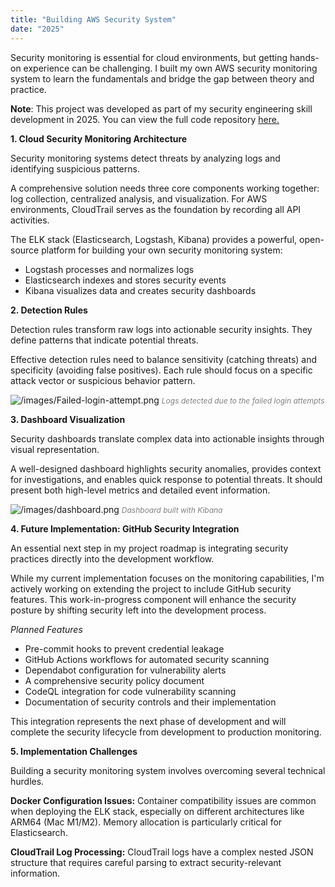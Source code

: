 ```yaml
---
title: "Building AWS Security System"
date: "2025"
---
```


Security monitoring is essential for cloud environments, but getting hands-on experience can be challenging. I built my own AWS security monitoring system to learn the fundamentals and bridge the gap between theory and practice.

**Note**: This project was developed as part of my security engineering skill development in 2025. You can view the full code repository <u>[here](https://github.com/jeonghoyang12/security-monitoring-project).</u>

**1. Cloud Security Monitoring Architecture**

Security monitoring systems detect threats by analyzing logs and identifying suspicious patterns.

A comprehensive solution needs three core components working together: log collection, centralized analysis, and visualization. For AWS environments, CloudTrail serves as the foundation by recording all API activities.

The ELK stack (Elasticsearch, Logstash, Kibana) provides a powerful, open-source platform for building your own security monitoring system:

- Logstash processes and normalizes logs
- Elasticsearch indexes and stores security events
- Kibana visualizes data and creates security dashboards

**2. Detection Rules**

Detection rules transform raw logs into actionable security insights. They define patterns that indicate potential threats.

Effective detection rules need to balance sensitivity (catching threats) and specificity (avoiding false positives). Each rule should focus on a specific attack vector or suspicious behavior pattern.

![/images/Failed-login-attempt.png](/images/Failed-login-attempt.png)
*<span style="color: gray; font-size: 12px;">Logs detected due to the failed login attempts</span>*

**3. Dashboard Visualization**

Security dashboards translate complex data into actionable insights through visual representation.

A well-designed dashboard highlights security anomalies, provides context for investigations, and enables quick response to potential threats. It should present both high-level metrics and detailed event information.

![/images/dashboard.png](/images/dashboard.png)
*<span style="color: gray; font-size: 12px;">Dashboard built with Kibana</span>*

**4. Future Implementation: GitHub Security Integration**

An essential next step in my project roadmap is integrating security practices directly into the development workflow.

While my current implementation focuses on the monitoring capabilities, I'm actively working on extending the project to include GitHub security features. This work-in-progress component will enhance the security posture by shifting security left into the development process.

*Planned Features*

- Pre-commit hooks to prevent credential leakage
- GitHub Actions workflows for automated security scanning
- Dependabot configuration for vulnerability alerts
- A comprehensive security policy document
- CodeQL integration for code vulnerability scanning
- Documentation of security controls and their implementation

This integration represents the next phase of development and will complete the security lifecycle from development to production monitoring.

**5. Implementation Challenges**

Building a security monitoring system involves overcoming several technical hurdles.

**Docker Configuration Issues:** Container compatibility issues are common when deploying the ELK stack, especially on different architectures like ARM64 (Mac M1/M2). Memory allocation is particularly critical for Elasticsearch.

**CloudTrail Log Processing:** CloudTrail logs have a complex nested JSON structure that requires careful parsing to extract security-relevant information.